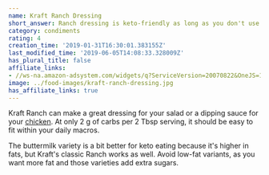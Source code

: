 ```yaml
---
name: Kraft Ranch Dressing
short_answer: Ranch dressing is keto-friendly as long as you don't use too much.
category: condiments
rating: 4
creation_time: '2019-01-31T16:30:01.383155Z'
last_modified_time: '2019-06-05T14:08:33.328009Z'
has_plural_title: false
affiliate_links:
- //ws-na.amazon-adsystem.com/widgets/q?ServiceVersion=20070822&OneJS=1&Operation=GetAdHtml&MarketPlace=US&source=ss&ref=as_ss_li_til&ad_type=product_link&tracking_id=isitketo-20&marketplace=amazon&region=US&placement=B001650XOG&asins=B001650XOG&linkId=491995e10f07bc2ded8fadd5b5667635&show_border=true&link_opens_in_new_window=true
image: ../food-images/kraft-ranch-dressing.jpg
has_affiliate_links: true
---
```

Kraft Ranch can make a great dressing for your salad or a dipping sauce for your [chicken](/chicken). At only 2 g of carbs per 2 Tbsp serving, it should be easy to fit within your daily macros.

The buttermilk variety is a bit better for keto eating because it's higher in fats, but Kraft's classic Ranch works as well. Avoid low-fat variants, as you want more fat and those varieties add extra sugars.
